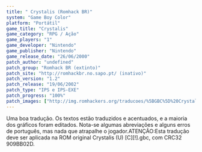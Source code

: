 ```yaml
---
title: " Crystalis (Romhack BR)"
system: "Game Boy Color"
platform: "Portátil"
game_title: "Crystalis"
game_category: "RPG / Ação"
game_players: "1"
game_developer: "Nintendo"
game_publisher: "Nintendo"
game_release_date: "26/06/2000"
patch_author: "undefined"
patch_group: "Romhack BR (extinto)"
patch_site: "http://romhackbr.no.sapo.pt/ (inativo)"
patch_version: "1.2"
patch_release: "19/06/2002"
patch_type: "IPS e IPS-EXE"
patch_progress: "100%"
patch_images: ["http://img.romhackers.org/traducoes/%5BGBC%5D%20Crystalis%20-%20Romhack%20BR%20-%201.png","http://img.romhackers.org/traducoes/%5BGBC%5D%20Crystalis%20-%20Romhack%20BR%20-%202.png","http://img.romhackers.org/traducoes/%5BGBC%5D%20Crystalis%20-%20Romhack%20BR%20-%203.png"]
---
```

Uma boa tradução. Os textos estão traduzidos e acentuados, e a maioria dos gráficos foram editados. Nota-se algumas abreviações e alguns erros de português, mas nada que atrapalhe o jogador.ATENÇÃO:Esta tradução deve ser aplicada na ROM original Crystalis (U) [C][!].gbc, com CRC32 909BB02D.